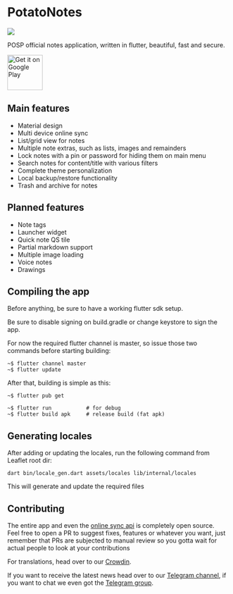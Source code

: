# PotatoNotes

<img src="https://i.imgur.com/4Fm8gSc.png">

POSP official notes application, written in flutter, beautiful, fast and secure.

<a href='https://play.google.com/store/apps/details?id=com.potatoproject.notes&pcampaignid=pcampaignidMKT-Other-global-all-co-prtnr-py-PartBadge-Mar2515-1'><img alt='Get it on Google Play' src='https://play.google.com/intl/en_us/badges/static/images/badges/en_badge_web_generic.png' height="80px"/></a>

## Main features
- Material design
- Multi device online sync
- List/grid view for notes
- Multiple note extras, such as lists, images and remainders
- Lock notes with a pin or password for hiding them on main menu
- Search notes for content/title with various filters
- Complete theme personalization
- Local backup/restore functionality
- Trash and archive for notes

## Planned features
- Note tags
- Launcher widget
- Quick note QS tile
- Partial markdown support
- Multiple image loading
- Voice notes
- Drawings

## Compiling the app
Before anything, be sure to have a working flutter sdk setup.

Be sure to disable signing on build.gradle or change keystore to sign the app.

For now the required flutter channel is master, so issue those two commands before starting building:
```
~$ flutter channel master
~$ flutter update
```

After that, building is simple as this:
```
~$ flutter pub get

~$ flutter run           # for debug
~$ flutter build apk     # release build (fat apk)
```

## Generating locales
After adding or updating the locales, run the following command from Leaflet root dir:
```
dart bin/locale_gen.dart assets/locales lib/internal/locales
```

This will generate and update the required files

## Contributing
The entire app and even the [online sync api](https://github.com/broodroosterdev/potatosync-rust) is completely open source.  
Feel free to open a PR to suggest fixes, features or whatever you want, just remember that PRs are subjected to manual review so you gotta wait for actual people to look at your contributions

For translations, head over to our [Crowdin](https://crowdin.com/project/potatonotes).

If you want to receive the latest news head over to our [Telegram channel](https://t.me/potatonotesnews), if you want to chat we even got the [Telegram group](https://t.me/potatonotes).
